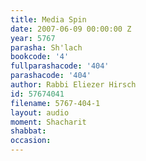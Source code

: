 ```yaml
---
title: Media Spin
date: 2007-06-09 00:00:00 Z
year: 5767
parasha: Sh'lach
bookcode: '4'
fullparashacode: '404'
parashacode: '404'
author: Rabbi Eliezer Hirsch
id: 57674041
filename: 5767-404-1
layout: audio
moment: Shacharit
shabbat: 
occasion: 
---
```



